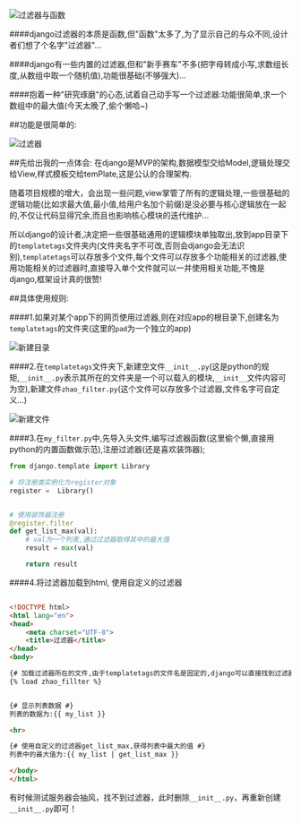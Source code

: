 
![过滤器与函数](http://upload-images.jianshu.io/upload_images/3203841-655512380080d8bd.png?imageMogr2/auto-orient/strip%7CimageView2/2/w/1240)


####django过滤器的本质是函数,但"函数"太多了,为了显示自己的与众不同,设计者们想了个名字"过滤器"...

####django有一些内置的过滤器,但和"新手赛车"不多(把字母转成小写,求数组长度,从数组中取一个随机值),功能很基础(不够强大)...

####抱着一种"研究琢磨"的心态,试着自己动手写一个过滤器:功能很简单,求一个数组中的最大值(今天太晚了,偷个懒哈~)


##功能是很简单的:


![过滤器](http://upload-images.jianshu.io/upload_images/3203841-4d69e3a8004a9287.png?imageMogr2/auto-orient/strip%7CimageView2/2/w/1240)




##先给出我的一点体会:
在django是MVP的架构,数据模型交给Model,逻辑处理交给View,样式模板交给temPlate,这是公认的合理架构.

随着项目规模的增大，会出现一些问题,view掌管了所有的逻辑处理,一些很基础的逻辑功能(比如求最大值,最小值,给用户名加个前缀)是没必要与核心逻辑放在一起的,不仅让代码显得冗余,而且也影响核心模块的迭代维护...

所以django的设计者,决定把一些很基础通用的逻辑模块单独取出,放到app目录下的`templatetags`文件夹内(文件夹名字不可改,否则会django会无法识别),`templatetags`可以存放多个文件,每个文件可以存放多个功能相关的过滤器,使用功能相关的过滤器时,直接导入单个文件就可以一并使用相关功能,不愧是django,框架设计真的很赞!

##具体使用规则:

####1.如果对某个app下的网页使用过滤器,则在对应app的根目录下,创建名为`templatetags`的文件夹(这里的`pad`为一个独立的app)


![新建目录](http://upload-images.jianshu.io/upload_images/3203841-548fe25ed743058c.png?imageMogr2/auto-orient/strip%7CimageView2/2/w/1240)


####2.在`templatetags`文件夹下,新建空文件`__init__.py`(这是python的规矩,`__init__.py`表示其所在的文件夹是一个可以载入的模块,`__init__`文件内容可为空),新建文件`zhao_filter.py`(这个文件可以存放多个过滤器,文件名字可自定义...)

![新建文件](http://upload-images.jianshu.io/upload_images/3203841-8e05b19f4249412c.png?imageMogr2/auto-orient/strip%7CimageView2/2/w/1240)


####3.在`my_filter.py`中,先导入头文件,编写过滤器函数(这里偷个懒,直接用python的内置函数做示范),注册过滤器(还是喜欢装饰器);

```python
from django.template import Library

# 将注册类实例化为register对象
register =  Library()


# 使用装饰器注册
@register.filter
def get_list_max(val):
    # val为一个列表,通过过滤器取得其中的最大值
    result = max(val)

    return result
```




####4.将过滤器加载到html, 使用自定义的过滤器

```html

<!DOCTYPE html>
<html lang="en">
<head>
    <meta charset="UTF-8">
    <title>过滤器</title>
</head>
<body>

{# 加载过滤器所在的文件,由于templatetags的文件名是固定的,django可以直接找到过滤器文件所在的位置 #}
{% load zhao_fillter %}


{# 显示列表数据 #}
列表的数据为:{{ my_list }}

<hr>

{# 使用自定义的过滤器get_list_max,获得列表中最大的值 #}
列表中的最大值为:{{ my_list | get_list_max }}

</body>
</html>

```

有时候测试服务器会抽风，找不到过滤器，此时删除`__init__.py`，再重新创建`__init__.py`即可！
